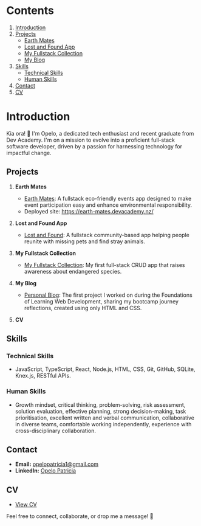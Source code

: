 # Contents

1. [Introduction](#introduction)
2. [Projects](#projects)
   - [Earth Mates](#earth-mates)
   - [Lost and Found App](#lost-and-found-app)
   - [My Fullstack Collection](#my-fullstack-collection)
   - [My Blog](#my-blog)
3. [Skills](#skills)
   - [Technical Skills](#technical-skills)
   - [Human Skills](#human-skills)
4. [Contact](#contact)
4. [CV](#cv)


# Introduction

Kia ora! 👋 I'm Opelo, a dedicated tech enthusiast and recent graduate from Dev Academy. I'm on a mission to evolve into a proficient full-stack software developer, driven by a passion for harnessing technology for impactful change.

## Projects

1. **Earth Mates**
   - [Earth Mates](https://github.com/pikopiko-2023/earth-mates): A fullstack eco-friendly events app designed to make event participation easy and enhance environmental responsibility.
   - Deployed site: https://earth-mates.devacademy.nz/

2. **Lost and Found App**
   - [Lost and Found](https://github.com/pikopiko-2023/lost-and-found): A fullstack community-based app helping people reunite with missing pets and find stray animals.

3. **My Fullstack Collection**
   - [My Fullstack Collection](https://github.com/pikopiko-2023/my-fullstack-collection-query): My first full-stack CRUD app that raises awareness about endangered species.

4. **My Blog**
   - [Personal Blog](https://github.com/opelo-kebaitse/opelo-kebaitse.github.io): The first project I worked on during the Foundations of Learning Web Development, sharing my bootcamp journey reflections, created using only HTML and CSS.
     
5. **CV**

## Skills

### Technical Skills
- JavaScript, TypeScript, React, Node.js, HTML, CSS, Git, GitHub, SQLite, Knex.js, RESTful APIs.

### Human Skills
- Growth mindset, critical thinking, problem-solving, risk assessment, solution evaluation, effective planning, strong decision-making, task prioritisation, excellent written and verbal communication, collaborative in diverse teams, comfortable working independently, experience with cross-disciplinary collaboration.

## Contact

- **Email:** opelopatricia1@gmail.com
- **LinkedIn:** [Opelo Patricia](https://www.linkedin.com/in/opelo-patricia/)

## CV
- [View CV](https://github.com/opelo-kebaitse/opelo-kebaitse/blob/main/Opelo%20Patricia%20_%20CV.pdf)

Feel free to connect, collaborate, or drop me a message! 🚀

